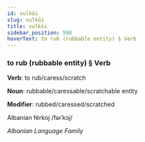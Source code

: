 ```yaml
---
id: vulköi
slug: vulköi
title: vulköi
sidebar_position: 598
hoverText: to rub (rubbable entity) § Verb
---
```


### to rub (rubbable entity) § Verb

**Verb**: to rub/caress/scratch

**Noun**: rubbable/caressable/scratchable entity

**Modifier**: rubbed/caressed/scratched

Albanian fërkoj /fəɾˈkɔj/

*Albanian Language Family*